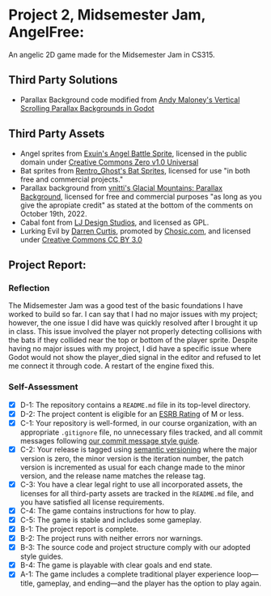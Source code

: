 # Project 2, Midsemester Jam, AngelFree:

An angelic 2D game made for the Midsemester Jam in CS315.

## Third Party Solutions

- Parallax Background code modified from [Andy Maloney's Vertical Scrolling Parallax Backgrounds in Godot](https://andymaloney.com/2021/02/code/vertical-scrolling-parallax-backgrounds-in-godot/#:~:text=Background.gd.-,Here%E2%80%99s%20the%20script%3A,-Python)

## Third Party Assets

- Angel sprites from [Exuin's Angel Battle Sprite](https://emily2.itch.io/angel), licensed in the public domain under [Creative Commons Zero v1.0 Universal](https://creativecommons.org/publicdomain/zero/1.0/)
- Bat sprites from [Rentro_Ghost's Bat Sprites](https://rentro-ghost.itch.io/bat-sprites), licensed for use "in both free and commercial projects."
- Parallax background from [vnitti's Glacial Mountains: Parallax Background](https://vnitti.itch.io/glacial-mountains-parallax-background), licensed for free and commercial purposes "as long as you give the apropiate credit" as stated at the bottom of the comments on October 19th, 2022.
- Cabal font from [LJ Design Studios](https://www.fontspace.com/cabal-font-f24429), and licensed as GPL.
- Lurking Evil by [Darren Curtis](https://www.darrencurtismusic.com/), promoted by [Chosic.com](https://www.chosic.com/free-music/all/), and licensed under [Creative Commons CC BY 3.0](https://creativecommons.org/licenses/by/3.0/)

## Project Report:

### Reflection

The Midsemester Jam was a good test of the basic foundations I have worked to build so far. I can say that I had no major issues with my project; however, the one issue I did have was quickly resolved after I brought it up in class. This issue involved the player not properly detecting collisions with the bats if they collided near the top or bottom of the player sprite. Despite having no major issues with my project, I did have a specific issue where Godot would not show the player_died signal in the editor and refused to let me connect it through code. A restart of the engine fixed this.

### Self-Assessment

- [x] D-1: The repository contains a <code>README.md</code> file in its top-level directory.
- [x] D-2: The project content is eligible for an <a href="https://www.esrb.org/ratings-guide/">ESRB Rating</a> of M or less.
- [x] C-1: Your repository is well-formed, in our course organization, with an appropriate <code>.gitignore</code> file, no unnecessary files tracked, and all commit messages following <a href="https://cbea.ms/git-commit/">our commit message style guide</a>.
- [x] C-2: Your release is tagged using <a href="https://semver.org/">semantic versioning</a> where the major version is zero, the minor version is the iteration number, the patch version is incremented as usual for each change made to the minor version, and the release name matches the release tag.
- [x] C-3: You have a clear legal right to use all incorporated assets, the licenses for all third-party assets are tracked in the <code>README.md</code> file, and you have satisfied all license requirements.
- [x] C-4: The game contains instructions for how to play.
- [x] C-5: The game is stable and includes some gameplay.
- [x] B-1: The project report is complete.
- [x] B-2: The project runs with neither errors nor warnings.
- [x] B-3: The source code and project structure comply with our adopted style guides.
- [x] B-4: The game is playable with clear goals and end state.
- [x] A-1: The game includes a complete traditional player experience loop&mdash;title, gameplay, and ending&mdash;and the player has the option to play again.